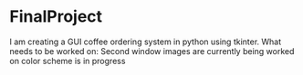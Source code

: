 # FinalProject
I am creating a GUI coffee ordering system in python using tkinter.
What needs to be worked on:
  Second window
  images are currently being worked on
  color scheme is in progress
